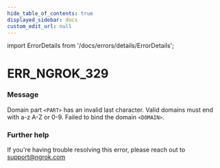 ```yaml
---
hide_table_of_contents: true
displayed_sidebar: docs
custom_edit_url: null
---
```


import ErrorDetails from '/docs/errors/details/ErrorDetails';

# ERR_NGROK_329

### Message
Domain part `<PART>` has an invalid last character. Valid domains must end with a-z A-Z or 0-9. Failed to bind the domain `<DOMAIN>`.

### Further help
If you're having trouble resolving this error, please reach out to [support@ngrok.com](mailto:support@ngrok.com?subject=Help%20with%20ERR_NGROK_329)

<ErrorDetails error='err_ngrok_329' />
